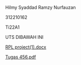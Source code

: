 Hilmy Syaddad Ramzy Nurfauzan 

312210162

Ti22A1

UTS DIBAWAH INI


[RPL project(1).docx](https://github.com/user-attachments/files/17477765/RPL.project.1.docx)

[Tugas 456.pdf](https://github.com/user-attachments/files/17487098/Tugas.456.pdf)
